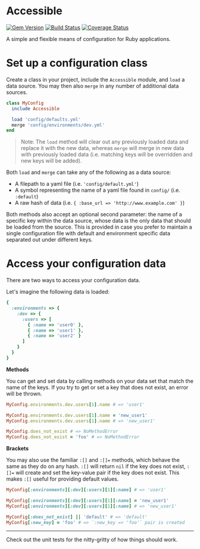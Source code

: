 # Accessible
[![Gem Version](https://badge.fury.io/rb/accessible.svg)](http://badge.fury.io/rb/accessible) [![Build Status](https://travis-ci.org/saclark/accessible.svg)](https://travis-ci.org/saclark/accessible) [![Coverage Status](https://coveralls.io/repos/saclark/accessible/badge.svg)](https://coveralls.io/r/saclark/accessible)

A simple and flexible means of configuration for Ruby applications.

# Set up a configuration class
Create a class in your project, include the `Accessible` module, and `load` a data source. You may then also `merge` in any number of additional data sources.
```ruby
class MyConfig
  include Accessible

  load 'config/defaults.yml'
  merge 'config/environments/dev.yml'
end
```

> Note: The `load` method will clear out any previously loaded data and replace it with the new data, whereas `merge` will merge in new data with previously loaded data (i.e. matching keys will be overridden and new keys will be added).

Both `load` and `merge` can take any of the following as a data source:
- A filepath to a yaml file (i.e. `'config/default.yml'`)
- A symbol representing the name of a yaml file found in `config/` (i.e. `:default`)
- A raw hash of data (i.e. `{ :base_url => 'http://www.example.com' }`)

Both methods also accept an optional second parameter: the name of a specific key within the data source, whose data is the only data that should be loaded from the source. This is provided in case you prefer to maintain a single configuration file with default and environment specific data separated out under different keys.

# Access your configuration data
There are two ways to access your configuration data.

Let's imagine the following data is loaded:
```ruby
{
  :environments => {
    :dev => {
      :users => [
        { :name => 'user0' },
        { :name => 'user1' },
        { :name => 'user2' }
      ]
    }
  }
}
```

__Methods__

You can get and set data by calling methods on your data set that match the name of the keys. If you try to get or set a key that does not exist, an error will be thrown.
```ruby
MyConfig.environments.dev.users[1].name # => 'user1'

MyConfig.environments.dev.users[1].name = 'new_user1'
MyConfig.environments.dev.users[1].name # => 'new_user1'

MyConfig.does_not_exist # => NoMethodError
MyConfig.does_not_exist = 'foo' # => NoMethodError
```

__Brackets__

You may also use the familiar `:[]` and `:[]=` methods, which behave the same as they do on any hash. `:[]` will return `nil` if the key does not exist, `:[]=` will create and set the key-value pair if the key does not exist. This makes `:[]` useful for providing default values.
```ruby
MyConfig[:environments][:dev][:users][1][:name] # => 'user1'

MyConfig[:environments][:dev][:users][1][:name] = 'new_user1'
MyConfig[:environments][:dev][:users][1][:name] # => 'new_user1'

MyConfig[:does_not_exist] || 'default' # => 'default'
MyConfig[:new_key] = 'foo' # => `:new_key => 'foo'` pair is created
```

---

Check out the unit tests for the nitty-gritty of how things should work.
